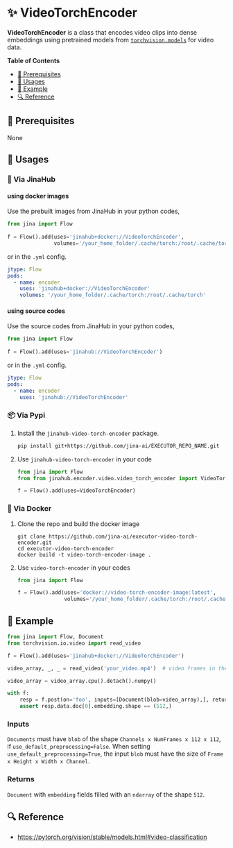 # ✨ VideoTorchEncoder

**VideoTorchEncoder** is a class that encodes video clips into dense embeddings using pretrained models 
from [`torchvision.models`](https://pytorch.org/docs/stable/torchvision/models.html) for video data.

<!-- START doctoc generated TOC please keep comment here to allow auto update -->
<!-- DON'T EDIT THIS SECTION, INSTEAD RE-RUN doctoc TO UPDATE -->
**Table of Contents**

- [🌱 Prerequisites](#-prerequisites)
- [🚀 Usages](#-usages)
- [🎉️ Example](#%EF%B8%8F-example)
- [🔍️ Reference](#%EF%B8%8F-reference)

<!-- END doctoc generated TOC please keep comment here to allow auto update -->

## 🌱 Prerequisites

None

## 🚀 Usages

### 🚚 Via JinaHub

#### using docker images
Use the prebuilt images from JinaHub in your python codes, 

```python
from jina import Flow
	
f = Flow().add(uses='jinahub+docker://VideoTorchEncoder',
               volumes='/your_home_folder/.cache/torch:/root/.cache/torch')
```

or in the `.yml` config.
	
```yaml
jtype: Flow
pods:
  - name: encoder
    uses: 'jinahub+docker://VideoTorchEncoder'
    volumes: '/your_home_folder/.cache/torch:/root/.cache/torch'
```

#### using source codes
Use the source codes from JinaHub in your python codes,

```python
from jina import Flow
	
f = Flow().add(uses='jinahub://VideoTorchEncoder')
```

or in the `.yml` config.

```yaml
jtype: Flow
pods:
  - name: encoder
    uses: 'jinahub://VideoTorchEncoder'
```


### 📦️ Via Pypi

1. Install the `jinahub-video-torch-encoder` package.

	```bash
	pip install git+https://github.com/jina-ai/EXECUTOR_REPO_NAME.git
	```

2. Use `jinahub-video-torch-encoder` in your code

	```python
	from jina import Flow
	from from jinahub.encoder.video.video_torch_encoder import VideoTorchEncoder
	
	f = Flow().add(uses=VideoTorchEncoder)
	```


### 🐳 Via Docker

1. Clone the repo and build the docker image

	```shell
	git clone https://github.com/jina-ai/executor-video-torch-encoder.git
	cd executor-video-torch-encoder
	docker build -t video-torch-encoder-image .
	```

2. Use `video-torch-encoder` in your codes

	```python
	from jina import Flow
	
	f = Flow().add(uses='docker://video-torch-encoder-image:latest',
                   volumes='/your_home_folder/.cache/torch:/root/.cache/torch')
	```
	

## 🎉️ Example 


```python
from jina import Flow, Document
from torchvision.io.video import read_video

f = Flow().add(uses='jinahub+docker://VideoTorchEncoder')

video_array, _, _ = read_video('your_video.mp4')  # video frames in the shape of `NumFrames x Height x Width x 3`

video_array = video_array.cpu().detach().numpy()

with f:
    resp = f.post(on='foo', inputs=[Document(blob=video_array),], return_resutls=True)
    assert resp.data.doc[0].embedding.shape == (512,)
```

### Inputs 

`Documents` must have `blob` of the shape `Channels x NumFrames x 112 x 112`, if `use_default_preprocessing=False`.
When setting `use_default_preprocessing=True`, the input `blob` must have the size of `Frame x Height x Width x Channel`.

### Returns

`Document` with `embedding` fields filled with an `ndarray` of the shape `512`.


## 🔍️ Reference
- https://pytorch.org/vision/stable/models.html#video-classification

